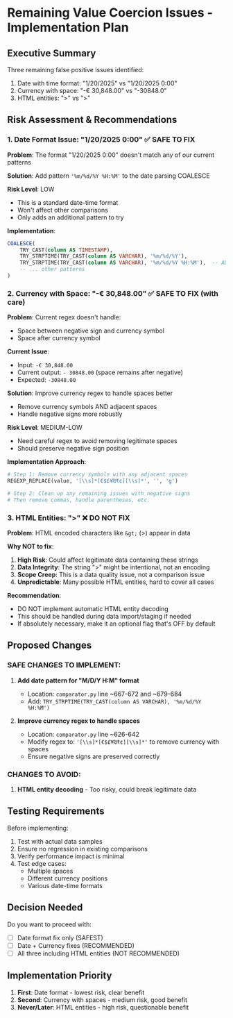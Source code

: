 # Remaining Value Coercion Issues - Implementation Plan

## Executive Summary

Three remaining false positive issues identified:
1. Date with time format: "1/20/2025" vs "1/20/2025 0:00" 
2. Currency with space: "-€ 30,848.00" vs "-30848.0"
3. HTML entities: ">" vs "&gt;"

## Risk Assessment & Recommendations

### 1. Date Format Issue: "1/20/2025 0:00" ✅ SAFE TO FIX

**Problem**: The format "1/20/2025 0:00" doesn't match any of our current patterns

**Solution**: Add pattern `'%m/%d/%Y %H:%M'` to the date parsing COALESCE

**Risk Level**: LOW
- This is a standard date-time format
- Won't affect other comparisons
- Only adds an additional pattern to try

**Implementation**:
```sql
COALESCE(
    TRY_CAST(column AS TIMESTAMP),
    TRY_STRPTIME(TRY_CAST(column AS VARCHAR), '%m/%d/%Y'),
    TRY_STRPTIME(TRY_CAST(column AS VARCHAR), '%m/%d/%Y %H:%M'),  -- ADD THIS
    -- ... other patterns
)
```

### 2. Currency with Space: "-€ 30,848.00" ✅ SAFE TO FIX (with care)

**Problem**: Current regex doesn't handle:
- Space between negative sign and currency symbol
- Space after currency symbol

**Current Issue**:
- Input: `-€ 30,848.00`
- Current output: `- 30848.00` (space remains after negative)
- Expected: `-30848.00`

**Solution**: Improve currency regex to handle spaces better
- Remove currency symbols AND adjacent spaces
- Handle negative signs more robustly

**Risk Level**: MEDIUM-LOW
- Need careful regex to avoid removing legitimate spaces
- Should preserve negative sign position

**Implementation Approach**:
```python
# Step 1: Remove currency symbols with any adjacent spaces
REGEXP_REPLACE(value, '[\\s]*[€$£¥₪₹¢][\\s]*', '', 'g')

# Step 2: Clean up any remaining issues with negative signs
# Then remove commas, handle parentheses, etc.
```

### 3. HTML Entities: "&gt;" ❌ DO NOT FIX

**Problem**: HTML encoded characters like `&gt;` (>) appear in data

**Why NOT to fix**:
1. **High Risk**: Could affect legitimate data containing these strings
2. **Data Integrity**: The string "&gt;" might be intentional, not an encoding
3. **Scope Creep**: This is a data quality issue, not a comparison issue
4. **Unpredictable**: Many possible HTML entities, hard to cover all cases

**Recommendation**: 
- DO NOT implement automatic HTML entity decoding
- This should be handled during data import/staging if needed
- If absolutely necessary, make it an optional flag that's OFF by default

## Proposed Changes

### SAFE CHANGES TO IMPLEMENT:

1. **Add date pattern for "M/D/Y H:M" format**
   - Location: `comparator.py` line ~667-672 and ~679-684
   - Add: `TRY_STRPTIME(TRY_CAST(column AS VARCHAR), '%m/%d/%Y %H:%M')`

2. **Improve currency regex to handle spaces**
   - Location: `comparator.py` line ~626-642
   - Modify regex to: `'[\\s]*[€$£¥₪₹¢][\\s]*'` to remove currency with spaces
   - Ensure negative signs are preserved correctly

### CHANGES TO AVOID:

1. **HTML entity decoding** - Too risky, could break legitimate data

## Testing Requirements

Before implementing:
1. Test with actual data samples
2. Ensure no regression in existing comparisons
3. Verify performance impact is minimal
4. Test edge cases:
   - Multiple spaces
   - Different currency positions
   - Various date-time formats

## Decision Needed

Do you want to proceed with:
- [ ] Date format fix only (SAFEST)
- [ ] Date + Currency fixes (RECOMMENDED)
- [ ] All three including HTML entities (NOT RECOMMENDED)

## Implementation Priority

1. **First**: Date format - lowest risk, clear benefit
2. **Second**: Currency with spaces - medium risk, good benefit
3. **Never/Later**: HTML entities - high risk, questionable benefit
